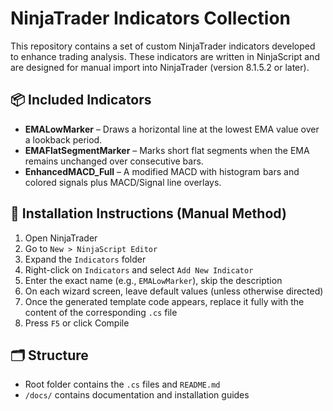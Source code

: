 # NinjaTrader Indicators Collection

This repository contains a set of custom NinjaTrader indicators developed to enhance trading analysis. These indicators are written in NinjaScript and are designed for manual import into NinjaTrader (version 8.1.5.2 or later).

## 📦 Included Indicators
- **EMALowMarker** – Draws a horizontal line at the lowest EMA value over a lookback period.
- **EMAFlatSegmentMarker** – Marks short flat segments when the EMA remains unchanged over consecutive bars.
- **EnhancedMACD_Full** – A modified MACD with histogram bars and colored signals plus MACD/Signal line overlays.

## 🔧 Installation Instructions (Manual Method)
1. Open NinjaTrader
2. Go to `New > NinjaScript Editor`
3. Expand the `Indicators` folder
4. Right-click on `Indicators` and select `Add New Indicator`
5. Enter the exact name (e.g., `EMALowMarker`), skip the description
6. On each wizard screen, leave default values (unless otherwise directed)
7. Once the generated template code appears, replace it fully with the content of the corresponding `.cs` file
8. Press `F5` or click Compile

## 🗂️ Structure
- Root folder contains the `.cs` files and `README.md`
- `/docs/` contains documentation and installation guides
